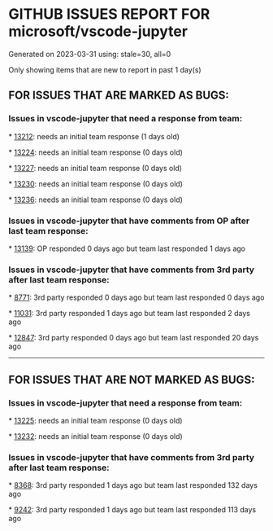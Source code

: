
# GITHUB ISSUES REPORT FOR microsoft/vscode-jupyter


Generated on 2023-03-31 using: stale=30, all=0


Only showing items that are new to report in past 1 day(s)


## FOR ISSUES THAT ARE MARKED AS BUGS:


### Issues in vscode-jupyter that need a response from team:


\* [13212](https://github.com/microsoft/vscode-jupyter/issues/13212 "Stack trace links cannot be opened with remote VSCode"): needs an initial team response (1 days old)

\* [13224](https://github.com/microsoft/vscode-jupyter/issues/13224 "Jump to absolute path rather than relative path while debugging."): needs an initial team response (0 days old)

\* [13227](https://github.com/microsoft/vscode-jupyter/issues/13227 "Debugging requires ipykernel after some time when using PyImageJ "): needs an initial team response (0 days old)

\* [13230](https://github.com/microsoft/vscode-jupyter/issues/13230 "Kernel reconnection issues, failure to render networkX graphs and HTML, failed to detect conda"): needs an initial team response (0 days old)

\* [13236](https://github.com/microsoft/vscode-jupyter/issues/13236 "Test failure: Contributed Local Kernel Spec Finder"): needs an initial team response (0 days old)

### Issues in vscode-jupyter that have comments from OP after last team response:


\* [13139](https://github.com/microsoft/vscode-jupyter/issues/13139 "&quot;Debug cell&quot; not working in Jupyter notebooks"): OP responded 0 days ago but team last responded 1 days ago

### Issues in vscode-jupyter that have comments from 3rd party after last team response:


\* [8771](https://github.com/microsoft/vscode-jupyter/issues/8771 "Relative Path not work for Remote Kernel"): 3rd party responded 0 days ago but team last responded 0 days ago

\* [11031](https://github.com/microsoft/vscode-jupyter/issues/11031 "VS Code crashes when running a cell that produces a lot of output"): 3rd party responded 1 days ago but team last responded 2 days ago

\* [12847](https://github.com/microsoft/vscode-jupyter/issues/12847 "Debugging for ipynb is not working for Python 3.8.10 in Remote window"): 3rd party responded 0 days ago but team last responded 20 days ago

---

## FOR ISSUES THAT ARE NOT MARKED AS BUGS:


### Issues in vscode-jupyter that need a response from team:


\* [13225](https://github.com/microsoft/vscode-jupyter/issues/13225 "Consuming 150% CPU"): needs an initial team response (0 days old)

\* [13232](https://github.com/microsoft/vscode-jupyter/issues/13232 "[FR] Disable Opening of Saved Figures"): needs an initial team response (0 days old)

### Issues in vscode-jupyter that have comments from 3rd party after last team response:


\* [8368](https://github.com/microsoft/vscode-jupyter/issues/8368 "Option to display a line for every cell in .py files with percent markup"): 3rd party responded 1 days ago but team last responded 132 days ago

\* [9242](https://github.com/microsoft/vscode-jupyter/issues/9242 "Add &quot;Restart and run all&quot; command "): 3rd party responded 1 days ago but team last responded 113 days ago
